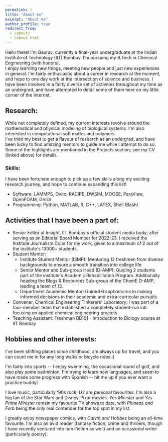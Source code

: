 ```yaml
---
permalink: /
title: "About me"
excerpt: "About me"
author_profile: true
redirect_from: 
  - /about/
  - /about.html
---
```


Hello there! I'm Gaurav, currently a final-year undergraduate at the Indian Institute of Technology (IIT) Bombay. I'm pursuing my B.Tech in Chemical Engineering (with honors). \
I enjoy learning new things, meeting new people and just new experiences in general. I'm fairly enthusiastic about a career in research at the moment, and hope to one day work at the intersection of science and business. I have been involved in a fairly diverse set of activities throughout my time as an undergrad, and have attempted to detail some of them here on my little corner of the Internet.

## Research: 
While not completely defined, my current interests revolve around the mathematical and physical modeling of biological systems. I'm also interested in computational soft matter and polymers. \
I've tried my best to get a flavour of research as an undergrad, and have been lucky to find amazing mentors to guide me while I attempt to do so. Some of the highlights are mentioned in the Projects section; see my CV (linked above) for details.

### Skills:
I have been fortunate enough to pick up a few skills along my exciting research journey, and hope to continue expanding this list!
 - Software: LAMMPS, Ovito, RACIPE, DWSIM, MOOSE, ParaView, OpenFOAM, Gmsh
 - Programming: Python, MATLAB, R, C++, LATEX, Shell (Bash)
 
## Activities that I have been a part of:
 - Senior Editor at Insight, IIT Bombay's official student media body; after serving as an Editorial Board Member for 2022-23. I received the Institute Journalism Color for my work, given to a maximum of 2 out of the institute's 13000+ students.
- Student Mentor:
  - Institute Student Mentor (ISMP): Mentoring 12 freshmen from diverse backgrounds to ensure a smooth transition into college life
  - Senior Mentor and Sub-group Head (D-AMP): Guiding 2 students part of the institute's Academic Rehabilitation Program. Additionally heading the Blogs & Resources Sub-group of the ChemE D-AMP, leading a team of 13.
  - Department Academic Mentor: Guided 6 sophomores in making informed decisions in their academic and extra-curricular pursuits
- Convener, Chemical Engineering Tinkerers' Laboratory: I was part of a four-member team that established a completely student-run lab focusing on applied chemical engineering projects
- Teaching Assistant: Freshman BB101 - Introduction to Biology course at IIT Bombay 
  
## Hobbies and other interests:
I've been shifting places since childhood, am always up for travel, and you can count me in for any long walks or bicycle rides :)

I'm fairly into sports -- I enjoy swimming, the occasional round of golf, and also play some badminton. I'm trying to learn new languages, and seem to have made some progress with Spanish -- hit me up if you ever want a practice buddy!

I love music, particularly '90s rock; U2 are personal favourites. I'm also a big fan of the Star Wars and Disney-Pixar movies. *Yes Minister* and *Yes Prime Minister* remain my favourite TV shows to date, with *Phineas and Ferb* being the only real contender for the top spot in my list.

I greatly enjoy newspaper comics, with *Calvin and Hobbes* being an all-time favourite. I'm also an avid reader (fantasy fiction, crime and thrillers, though I have recently ventured into non-fiction as well) and an occasional writer (particularly poetry). 

